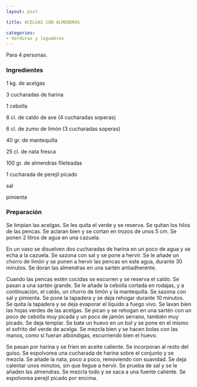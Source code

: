 ```yaml
---
layout: post

title: ACELGAS CON ALMENDRAS

categories:
- Verduras y legumbres
---
```

Para 4 personas.

<h3>Ingredientes</h3>

1 kg. de acelgas

3 cucharadas de harina

1 cebolla

8 cl. de caldo de ave (4 cucharadas soperas)

6 cl. de zumo de limón (3 cucharadas soperas)

40 gr. de mantequilla

25 cl. de nata fresca

100 gr. de almendras fileteadas

1 cucharada de perejil picado

sal

pimienta

<h3>Preparación</h3>

Se limpian las acelgas. Se les quita el verde y se reserva. Se quitan los hilos de las pencas. Se aclaran bien y se cortan en trozos de unos 5 cm. Se ponen 2 litros de agua en una cazuela.

En un vaso se disuelven dos cucharadas de harina en un poco de agua y se echa a la cazuela. Se sazona con sal y se pone a hervir. Se le añade un chorro de limón y se ponen a hervir las pencas en este agua, durante 30 minutos. Se doran las almendras en una sartén antiadherente.

Cuando las pencas estén cocidas se escurren y se reserva el caldo. Se pasan a una sartén grande. Se le añade la cebolla cortada en rodajas, y a continuación, el caldo, un chorro de limón y la mantequilla. Se sazona con sal y pimienta. Se pone la tapadera y se deja rehogar durante 10 minutos. Se quita la tapadera y se deja evaporar el líquido a fuego vivo. Se lavan bien las hojas verdes de las acelgas. Se pican y se rehogan en una sartén con un poco de cebolla muy picada y un poco de jamón serrano, también muy picado. Se deja templar. Se bate un huevo en un bol y se pone en el mismo el sofrito del verde de acelga. Se mezcla bien y se hacen bolas con las manos, como si fueran albóndigas, escurriendo bien el huevo.

Se pasan por harina y se fríen en aceite caliente. Se incorporan al resto del guiso. Se espolvorea una cucharada de harina sobre el conjunto y se mezcla. Se añade la nata, poco a poco, removiendo con suavidad. Se deja calentar unos minutos, sin que llegue a hervir. Se prueba de sal y se le añaden las almendras. Se mezcla todo y se saca a una fuente caliente. Se espolvorea perejil picado por encima.